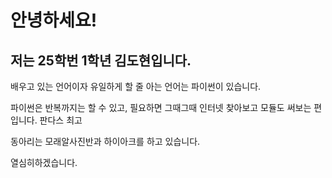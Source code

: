 안녕하세요!
===================
저는 25학번 1학년 김도현입니다.
-------------------

배우고 있는 언어이자 유일하게 할 줄 아는 언어는 파이썬이 있습니다.

파이썬은 반복까지는 할 수 있고, 필요하면 그때그때 인터넷 찾아보고 모듈도 써보는 편입니다. 판다스 최고

동아리는 모래알사진반과 하이아크를 하고 있습니다.

열심히하겠습니다.